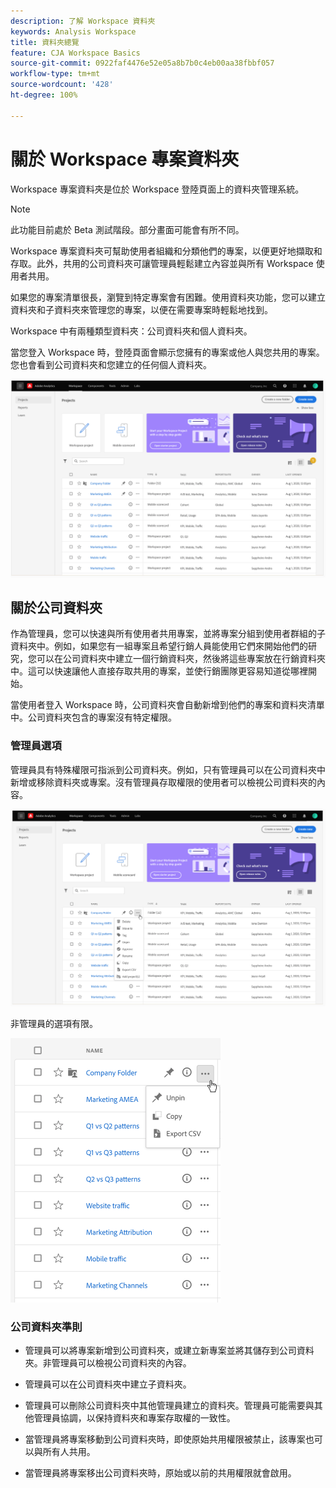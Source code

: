 ```yaml
---
description: 了解 Workspace 資料夾
keywords: Analysis Workspace
title: 資料夾總覽
feature: CJA Workspace Basics
source-git-commit: 0922faf4476e52e05a8b7b0c4eb00aa38fbbf057
workflow-type: tm+mt
source-wordcount: '428'
ht-degree: 100%

---
```



# 關於 Workspace 專案資料夾

Workspace 專案資料夾是位於 Workspace 登陸頁面上的資料夾管理系統。

>[!NOTE]
>
>此功能目前處於 Beta 測試階段。部分畫面可能會有所不同。

Workspace 專案資料夾可幫助使用者組織和分類他們的專案，以便更好地擷取和存取。此外，共用的公司資料夾可讓管理員輕鬆建立內容並與所有 Workspace 使用者共用。 

如果您的專案清單很長，瀏覽到特定專案會有困難。使用資料夾功能，您可以建立資料夾和子資料夾來管理您的專案，以便在需要專案時輕鬆地找到。 

Workspace 中有兩種類型資料夾：公司資料夾和個人資料夾。

當您登入 Workspace 時，登陸頁面會顯示您擁有的專案或他人與您共用的專案。您也會看到公司資料夾和您建立的任何個人資料夾。

![](/help/analysis-workspace/build-workspace-project/assets/landing-page.png)

## 關於公司資料夾

作為管理員，您可以快速與所有使用者共用專案，並將專案分組到使用者群組的子資料夾中。例如，如果您有一組專案且希望行銷人員能使用它們來開始他們的研究，您可以在公司資料夾中建立一個行銷資料夾，然後將這些專案放在行銷資料夾中。這可以快速讓他人直接存取共用的專案，並使行銷團隊更容易知道從哪裡開始。

當使用者登入 Workspace 時，公司資料夾會自動新增到他們的專案和資料夾清單中。公司資料夾包含的專案沒有特定權限。

### 管理員選項

管理員具有特殊權限可指派到公司資料夾。例如，只有管理員可以在公司資料夾中新增或移除資料夾或專案。沒有管理員存取權限的使用者可以檢視公司資料夾的內容。

![](/help/analysis-workspace/build-workspace-project/assets/admin-access-co-folder.png)

非管理員的選項有限。

![](/help/analysis-workspace/build-workspace-project/assets/non-admin-options.png)

### 公司資料夾準則

- 管理員可以將專案新增到公司資料夾，或建立新專案並將其儲存到公司資料夾。非管理員可以檢視公司資料夾的內容。

- 管理員可以在公司資料夾中建立子資料夾。

- 管理員可以刪除公司資料夾中其他管理員建立的資料夾。管理員可能需要與其他管理員協調，以保持資料夾和專案存取權的一致性。

- 當管理員將專案移動到公司資料夾時，即使原始共用權限被禁止，該專案也可以與所有人共用。

- 當管理員將專案移出公司資料夾時，原始或以前的共用權限就會啟用。
